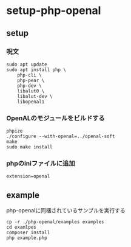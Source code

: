 # setup-php-openal

## setup

### 呪文
```
sudo apt update
sudo apt install php \
	php-cli \
	php-pear \
	php-dev \
	libalut0 \
	libalut-dev \
	libopenal1
```

### OpenALのモジュールをビルドする
```
phpize
./configure --with-openal=../openal-soft
make
sudo make install
```

### phpのiniファイルに追加
```
extension=openal
```

## example

php-openalに同梱されているサンプルを実行する
```
cp -r ./php-openal/examples examples
cd examlpes
composer install
php example.php
```
